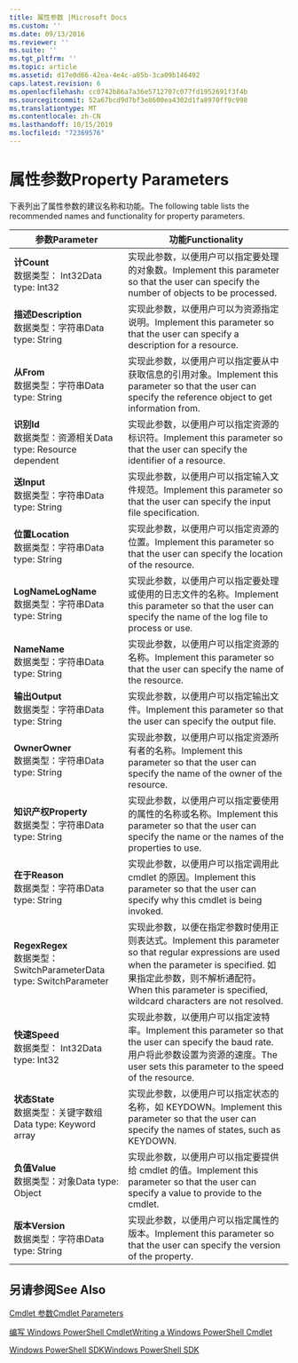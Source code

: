 ```yaml
---
title: 属性参数 |Microsoft Docs
ms.custom: ''
ms.date: 09/13/2016
ms.reviewer: ''
ms.suite: ''
ms.tgt_pltfrm: ''
ms.topic: article
ms.assetid: d17e0d66-42ea-4e4c-a85b-3ca09b146492
caps.latest.revision: 6
ms.openlocfilehash: cc0742b86a7a36e5712707c077fd1952691f3f4b
ms.sourcegitcommit: 52a67bcd9d7bf3e8600ea4302d1fa8970ff9c998
ms.translationtype: MT
ms.contentlocale: zh-CN
ms.lasthandoff: 10/15/2019
ms.locfileid: "72369576"
---
```

# <a name="property-parameters"></a><span data-ttu-id="48035-102">属性参数</span><span class="sxs-lookup"><span data-stu-id="48035-102">Property Parameters</span></span>

<span data-ttu-id="48035-103">下表列出了属性参数的建议名称和功能。</span><span class="sxs-lookup"><span data-stu-id="48035-103">The following table lists the recommended names and functionality for property parameters.</span></span>

|<span data-ttu-id="48035-104">参数</span><span class="sxs-lookup"><span data-stu-id="48035-104">Parameter</span></span>|<span data-ttu-id="48035-105">功能</span><span class="sxs-lookup"><span data-stu-id="48035-105">Functionality</span></span>|
|---|---|
|<span data-ttu-id="48035-106">**计**</span><span class="sxs-lookup"><span data-stu-id="48035-106">**Count**</span></span><br><span data-ttu-id="48035-107">数据类型： Int32</span><span class="sxs-lookup"><span data-stu-id="48035-107">Data type: Int32</span></span>|<span data-ttu-id="48035-108">实现此参数，以便用户可以指定要处理的对象数。</span><span class="sxs-lookup"><span data-stu-id="48035-108">Implement this parameter so that the user can specify the number of objects to be processed.</span></span>|
|<span data-ttu-id="48035-109">**描述**</span><span class="sxs-lookup"><span data-stu-id="48035-109">**Description**</span></span><br><span data-ttu-id="48035-110">数据类型：字符串</span><span class="sxs-lookup"><span data-stu-id="48035-110">Data type: String</span></span>|<span data-ttu-id="48035-111">实现此参数，以便用户可以为资源指定说明。</span><span class="sxs-lookup"><span data-stu-id="48035-111">Implement this parameter so that the user can specify a description for a resource.</span></span>|
|<span data-ttu-id="48035-112">**从**</span><span class="sxs-lookup"><span data-stu-id="48035-112">**From**</span></span><br><span data-ttu-id="48035-113">数据类型：字符串</span><span class="sxs-lookup"><span data-stu-id="48035-113">Data type: String</span></span>|<span data-ttu-id="48035-114">实现此参数，以便用户可以指定要从中获取信息的引用对象。</span><span class="sxs-lookup"><span data-stu-id="48035-114">Implement this parameter so that the user can specify the reference object to get information from.</span></span>|
|<span data-ttu-id="48035-115">**识别**</span><span class="sxs-lookup"><span data-stu-id="48035-115">**Id**</span></span><br><span data-ttu-id="48035-116">数据类型：资源相关</span><span class="sxs-lookup"><span data-stu-id="48035-116">Data type: Resource dependent</span></span>|<span data-ttu-id="48035-117">实现此参数，以便用户可以指定资源的标识符。</span><span class="sxs-lookup"><span data-stu-id="48035-117">Implement this parameter so that the user can specify the identifier of a resource.</span></span>|
|<span data-ttu-id="48035-118">**送**</span><span class="sxs-lookup"><span data-stu-id="48035-118">**Input**</span></span><br><span data-ttu-id="48035-119">数据类型：字符串</span><span class="sxs-lookup"><span data-stu-id="48035-119">Data type: String</span></span>|<span data-ttu-id="48035-120">实现此参数，以便用户可以指定输入文件规范。</span><span class="sxs-lookup"><span data-stu-id="48035-120">Implement this parameter so that the user can specify the input file specification.</span></span>|
|<span data-ttu-id="48035-121">**位置**</span><span class="sxs-lookup"><span data-stu-id="48035-121">**Location**</span></span><br><span data-ttu-id="48035-122">数据类型：字符串</span><span class="sxs-lookup"><span data-stu-id="48035-122">Data type: String</span></span>|<span data-ttu-id="48035-123">实现此参数，以便用户可以指定资源的位置。</span><span class="sxs-lookup"><span data-stu-id="48035-123">Implement this parameter so that the user can specify the location of the resource.</span></span>|
|<span data-ttu-id="48035-124">**LogName**</span><span class="sxs-lookup"><span data-stu-id="48035-124">**LogName**</span></span><br><span data-ttu-id="48035-125">数据类型：字符串</span><span class="sxs-lookup"><span data-stu-id="48035-125">Data type: String</span></span>|<span data-ttu-id="48035-126">实现此参数，以便用户可以指定要处理或使用的日志文件的名称。</span><span class="sxs-lookup"><span data-stu-id="48035-126">Implement this parameter so that the user can specify the name of the log file to process or use.</span></span>|
|<span data-ttu-id="48035-127">**Name**</span><span class="sxs-lookup"><span data-stu-id="48035-127">**Name**</span></span><br><span data-ttu-id="48035-128">数据类型：字符串</span><span class="sxs-lookup"><span data-stu-id="48035-128">Data type: String</span></span>|<span data-ttu-id="48035-129">实现此参数，以便用户可以指定资源的名称。</span><span class="sxs-lookup"><span data-stu-id="48035-129">Implement this parameter so that the user can specify the name of the resource.</span></span>|
|<span data-ttu-id="48035-130">**输出**</span><span class="sxs-lookup"><span data-stu-id="48035-130">**Output**</span></span><br><span data-ttu-id="48035-131">数据类型：字符串</span><span class="sxs-lookup"><span data-stu-id="48035-131">Data type: String</span></span>|<span data-ttu-id="48035-132">实现此参数，以便用户可以指定输出文件。</span><span class="sxs-lookup"><span data-stu-id="48035-132">Implement this parameter so that the user can specify the output file.</span></span>|
|<span data-ttu-id="48035-133">**Owner**</span><span class="sxs-lookup"><span data-stu-id="48035-133">**Owner**</span></span><br><span data-ttu-id="48035-134">数据类型：字符串</span><span class="sxs-lookup"><span data-stu-id="48035-134">Data type: String</span></span>|<span data-ttu-id="48035-135">实现此参数，以便用户可以指定资源所有者的名称。</span><span class="sxs-lookup"><span data-stu-id="48035-135">Implement this parameter so that the user can specify the name of the owner of the resource.</span></span>|
|<span data-ttu-id="48035-136">**知识产权**</span><span class="sxs-lookup"><span data-stu-id="48035-136">**Property**</span></span><br><span data-ttu-id="48035-137">数据类型：字符串</span><span class="sxs-lookup"><span data-stu-id="48035-137">Data type: String</span></span>|<span data-ttu-id="48035-138">实现此参数，以便用户可以指定要使用的属性的名称或名称。</span><span class="sxs-lookup"><span data-stu-id="48035-138">Implement this parameter so that the user can specify the name or the names of the properties to use.</span></span>|
|<span data-ttu-id="48035-139">**在于**</span><span class="sxs-lookup"><span data-stu-id="48035-139">**Reason**</span></span><br><span data-ttu-id="48035-140">数据类型：字符串</span><span class="sxs-lookup"><span data-stu-id="48035-140">Data type: String</span></span>|<span data-ttu-id="48035-141">实现此参数，以便用户可以指定调用此 cmdlet 的原因。</span><span class="sxs-lookup"><span data-stu-id="48035-141">Implement this parameter so that the user can specify why this cmdlet is being invoked.</span></span>|
|<span data-ttu-id="48035-142">**Regex**</span><span class="sxs-lookup"><span data-stu-id="48035-142">**Regex**</span></span><br><span data-ttu-id="48035-143">数据类型： SwitchParameter</span><span class="sxs-lookup"><span data-stu-id="48035-143">Data type: SwitchParameter</span></span>|<span data-ttu-id="48035-144">实现此参数，以便在指定参数时使用正则表达式。</span><span class="sxs-lookup"><span data-stu-id="48035-144">Implement this parameter so that regular expressions are used when the parameter is specified.</span></span> <span data-ttu-id="48035-145">如果指定此参数，则不解析通配符。</span><span class="sxs-lookup"><span data-stu-id="48035-145">When this parameter is specified, wildcard characters are not resolved.</span></span>|
|<span data-ttu-id="48035-146">**快速**</span><span class="sxs-lookup"><span data-stu-id="48035-146">**Speed**</span></span><br><span data-ttu-id="48035-147">数据类型： Int32</span><span class="sxs-lookup"><span data-stu-id="48035-147">Data type: Int32</span></span>|<span data-ttu-id="48035-148">实现此参数，以便用户可以指定波特率。</span><span class="sxs-lookup"><span data-stu-id="48035-148">Implement this parameter so that the user can specify the baud rate.</span></span> <span data-ttu-id="48035-149">用户将此参数设置为资源的速度。</span><span class="sxs-lookup"><span data-stu-id="48035-149">The user sets this parameter to the speed of the resource.</span></span>|
|<span data-ttu-id="48035-150">**状态**</span><span class="sxs-lookup"><span data-stu-id="48035-150">**State**</span></span><br><span data-ttu-id="48035-151">数据类型：关键字数组</span><span class="sxs-lookup"><span data-stu-id="48035-151">Data type: Keyword array</span></span>|<span data-ttu-id="48035-152">实现此参数，以便用户可以指定状态的名称，如 KEYDOWN。</span><span class="sxs-lookup"><span data-stu-id="48035-152">Implement this parameter so that the user can specify the names of states, such as KEYDOWN.</span></span>|
|<span data-ttu-id="48035-153">**负值**</span><span class="sxs-lookup"><span data-stu-id="48035-153">**Value**</span></span><br><span data-ttu-id="48035-154">数据类型：对象</span><span class="sxs-lookup"><span data-stu-id="48035-154">Data type: Object</span></span>|<span data-ttu-id="48035-155">实现此参数，以便用户可以指定要提供给 cmdlet 的值。</span><span class="sxs-lookup"><span data-stu-id="48035-155">Implement this parameter so that the user can  specify a value to provide to the cmdlet.</span></span>|
|<span data-ttu-id="48035-156">**版本**</span><span class="sxs-lookup"><span data-stu-id="48035-156">**Version**</span></span><br><span data-ttu-id="48035-157">数据类型：字符串</span><span class="sxs-lookup"><span data-stu-id="48035-157">Data type: String</span></span>|<span data-ttu-id="48035-158">实现此参数，以便用户可以指定属性的版本。</span><span class="sxs-lookup"><span data-stu-id="48035-158">Implement this parameter so that the user can specify the version of the property.</span></span>|

## <a name="see-also"></a><span data-ttu-id="48035-159">另请参阅</span><span class="sxs-lookup"><span data-stu-id="48035-159">See Also</span></span>

[<span data-ttu-id="48035-160">Cmdlet 参数</span><span class="sxs-lookup"><span data-stu-id="48035-160">Cmdlet Parameters</span></span>](./cmdlet-parameters.md)

[<span data-ttu-id="48035-161">编写 Windows PowerShell Cmdlet</span><span class="sxs-lookup"><span data-stu-id="48035-161">Writing a Windows PowerShell Cmdlet</span></span>](./writing-a-windows-powershell-cmdlet.md)

[<span data-ttu-id="48035-162">Windows PowerShell SDK</span><span class="sxs-lookup"><span data-stu-id="48035-162">Windows PowerShell SDK</span></span>](../windows-powershell-reference.md)
